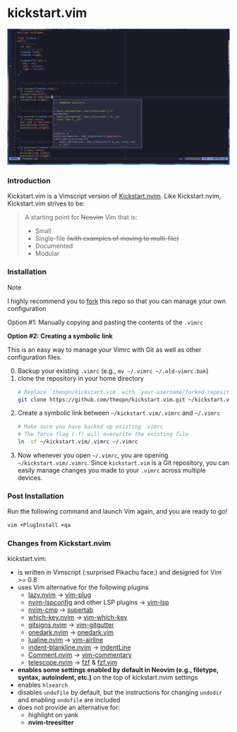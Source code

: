 # kickstart.vim

![kickstart-vim-screenshot](./kickstart-vim-screenshot.jpg)

### Introduction

Kickstart.vim is a Vimscript version of [Kickstart.nvim](https://github.com/nvim-lua/kickstart.nvim).
Like Kickstart.nvim, Kickstart.vim strives to be:

> A starting point for ~~Neovim~~ Vim that is:
>
> * Small
> * Single-file ~~(with examples of moving to multi-file)~~
> * Documented
> * Modular

### Installation

> [!NOTE]
> I highly recommend you to [fork](https://docs.github.com/en/get-started/quickstart/fork-a-repo) this repo so that you can manage your own configuration

Option #1: Manually copying and pasting the contents of the `.vimrc`

**Option #2: Creating a symbolic link**

This is an easy way to manage your Vimrc with Git as well as other configuration files.

0. Backup your existing `.vimrc` (e.g., `mv ~/.vimrc ~/.old-vimrc.bak`)
1. clone the repository in your home directory
    ```bash
    # Replace `theopn/kickstart.vim` with `your-username/forked-repository-name` if you made a fork
    git clone https://github.com/theopn/kickstart.vim.git ~/kickstart.vim
    ```
2. Create a symbolic link between `~/kickstart.vim/.vimrc` and `~/.vimrc`
    ```bash
    # Make sure you have backed up existing .vimrc
    # The force flag (-f) will overwrite the existing file
    ln -sf ~/kickstart.vim/.vimrc ~/.vimrc
    ```
3. Now whenever you open `~/.vimrc`, you are opening `~/kickstart.vim/.vimrc`.
    Since `kickstart.vim` is a Git repository, you can easily manage changes you made to your `.vimrc` across multiple devices.

### Post Installation

Run the following command and launch Vim again, and you are ready to go!

```bash
vim +PlugInstall +qa
```

### Changes from Kickstart.nvim

kickstart.vim:

- is written in Vimscript (:surprised Pikachu face:) and designed for Vim >= 0.8
- uses Vim alternative for the following plugins
    - [lazy.nvim](https://github.com/folke/lazy.nvim) -> [vim-plug](https://github.com/junegunn/vim-plug)
    - [nvim-lspconfig](https://github.com/neovim/nvim-lspconfig) and other LSP plugins -> [vim-lsp](https://github.com/prabirshrestha/vim-lsp)
    - [nvim-cmp](https://github.com/hrsh7th/nvim-cmp) -> [supertab](https://github.com/ervandew/supertab)
    - [which-key.nvim](https://github.com/folke/which-key.nvim) -> [vim-which-key](https://github.com/liuchengxu/vim-which-key)
    - [gitsigns.nvim](https://github.com/lewis6991/gitsigns.nvim) -> [vim-gitgutter](https://github.com/airblade/vim-gitgutter)
    - [onedark.nvim](https://github.com/navarasu/onedark.nvim) -> [onedark.vim](https://github.com/joshdick/onedark.vim)
    - [lualine.nvim](https://github.com/nvim-lualine/lualine.nvim) -> [vim-airline](https://github.com/vim-airline/vim-airline)
    - [indent-blankline.nvim](https://github.com/lukas-reineke/indent-blankline.nvim) -> [indentLine](https://github.com/Yggdroot/indentLine)
    - [Comment.nvim](https://github.com/numToStr/Comment.nvim) -> [vim-commentary](https://github.com/tpope/vim-commentary)
    - [telescope.nvim](https://github.com/nvim-telescope/telescope.nvim) -> [fzf](https://github.com/junegunn/fzf) & [fzf.vim](https://github.com/junegunn/fzf.vim)
- **enables some settings enabled by default in Neovim (e.g., filetype, syntax, autoindent, etc.)** on the top of kickstart.nvim settings
- enables `hlsearch`
- disables `undofile` by default, but the instructions for changing `undodir` and enabling `undofile` are included
- does not provide an alternative for:
    - highlight on yank
    - **nvim-treesitter**

